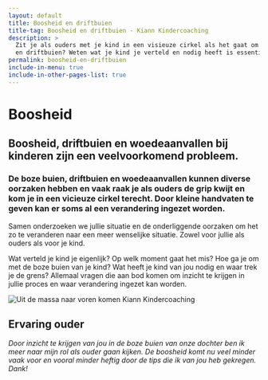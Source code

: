 ```yaml
---
layout: default
title: Boosheid en driftbuien
title-tag: Boosheid en driftbuien - Kiann Kindercoaching
description: >
  Zit je als ouders met je kind in een visieuze cirkel als het gaat om boosheid
  en driftbuien? Weten wat je kind je verteld en nodig heeft is essentieel.
permalink: boosheid-en-driftbuien
include-in-menu: true
include-in-other-pages-list: true
---
```

# Boosheid

## Boosheid, driftbuien en woedeaanvallen bij kinderen zijn een veelvoorkomend probleem.

### De boze buien, driftbuien en woedeaanvallen kunnen diverse oorzaken hebben en vaak raak je als ouders de grip kwijt en kom je in een vicieuze cirkel terecht. Door kleine handvaten te geven kan er soms al een verandering ingezet worden.

Samen onderzoeken we jullie situatie en de onderliggende oorzaken om het zo te veranderen naar een meer wenselijke situatie. Zowel voor jullie als ouders als voor je kind.

Wat verteld je kind je eigenlijk? Op welk moment gaat het mis? Hoe ga je om met de boze buien van je kind? Wat heeft je kind van jou nodig en waar trek je de grens? Allemaal vragen die aan bod komen om inzicht te krijgen in jullie proces en waar verandering ingezet kan worden.

![Uit de massa naar voren komen Kiann Kindercoaching](/uploads/adobestock_249086908.jpeg)

## Ervaring ouder

_Door inzicht te krijgen van jou in de boze buien van onze dochter ben ik meer naar mijn rol als ouder gaan kijken. De boosheid komt nu veel minder vaak voor en vooral minder heftig door de tips die ik van jou heb gekregen. Dank!_

